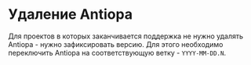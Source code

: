 # Удаление Antiopa

Для проектов в которых заканчивается поддержка не нужно удалять Antiopa - нужно зафиксировать версию. Для этого необходимо переключить Antiopa на соответствующую ветку - `YYYY-MM-DD.N`.
